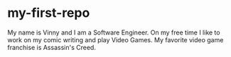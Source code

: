 # my-first-repo

My name is Vinny and I am a Software Engineer. On my free time I like to work on my comic writing and play Video Games. My favorite video game franchise is Assassin's Creed. 
